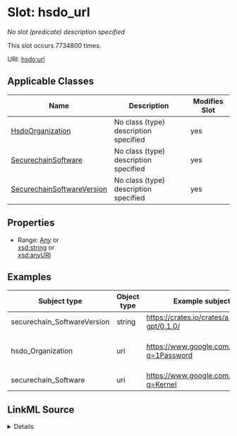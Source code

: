 

# Slot: hsdo_url


_No slot (predicate) description specified_






This slot occurs 7734800 times.


URI: [hsdo:url](http://schema.org/url)



<!-- no inheritance hierarchy -->





## Applicable Classes

| Name | Description | Modifies Slot |
| --- | --- | --- |
| [HsdoOrganization](../classes/HsdoOrganization.md) | No class (type) description specified |  yes  |
| [SecurechainSoftware](../classes/SecurechainSoftware.md) | No class (type) description specified |  yes  |
| [SecurechainSoftwareVersion](../classes/SecurechainSoftwareVersion.md) | No class (type) description specified |  yes  |







## Properties

* Range: [Any](../classes/Any.md)&nbsp;or&nbsp;<br />[xsd:string](http://www.w3.org/2001/XMLSchema#string)&nbsp;or&nbsp;<br />[xsd:anyURI](http://www.w3.org/2001/XMLSchema#anyURI)






## Examples

| Subject type | Object type | Example subject | Example object | Occurrences |
| --- | --- | --- | --- | --- |
| securechain_SoftwareVersion | string | https://crates.io/crates/a-gpt/0.1.0/ | https://github.com/ddddddeon/a | 7733913 |
| hsdo_Organization | uri | https://www.google.com/search?q=1Password | ['https://1password.com', 'http://1passwd.com', 'https://1password.com/zh-tw', 'https://1password.com/zh-cn'] | 883 |
| securechain_Software | uri | https://www.google.com/search?q=Kernel | [] | 4 |




## LinkML Source

<details>

```yaml
name: hsdo_url
annotations:
  count:
    tag: count
    value: 7734800
description: No slot (predicate) description specified
examples:
- object:
    example_object: https://github.com/ddddddeon/a
    example_object_type: string
    example_predicate: hsdo:url
    example_subject: https://crates.io/crates/a-gpt/0.1.0/
    example_subject_type: securechain_SoftwareVersion
- object:
    example_object: '[''https://1password.com'', ''http://1passwd.com'', ''https://1password.com/zh-tw'',
      ''https://1password.com/zh-cn'']'
    example_object_type: uri
    example_predicate: hsdo:url
    example_subject: https://www.google.com/search?q=1Password
    example_subject_type: hsdo_Organization
- object:
    example_object: '[]'
    example_object_type: uri
    example_predicate: hsdo:url
    example_subject: https://www.google.com/search?q=Kernel
    example_subject_type: securechain_Software
from_schema: secure-chain-kg
rank: 1000
slot_uri: hsdo:url
alias: hsdo_url
domain_of:
- hsdo_Organization
- securechain_Software
- securechain_SoftwareVersion
range: Any
any_of:
- range: string
- range: uri

```
</details>